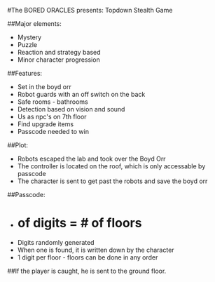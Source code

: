 #The BORED ORACLES presents: Topdown Stealth Game


##Major elements:
* Mystery
* Puzzle
* Reaction and strategy based
* Minor character progression

##Features:
* Set in the boyd orr
* Robot guards with an off switch on the back
* Safe rooms - bathrooms
* Detection based on vision and sound
* Us as npc's on 7th floor
* Find upgrade items
* Passcode needed to win

##Plot:
* Robots escaped the lab and took over the Boyd Orr
* The controller is located on the roof, which is only accessable by passcode
* The character is sent to get past the robots and save the boyd orr

##Passcode:
* # of digits = # of floors
* Digits randomly generated
* When one is found, it is written down by the character
* 1 digit per floor - floors can be done in any order

##If the player is caught, he is sent to the ground floor.
